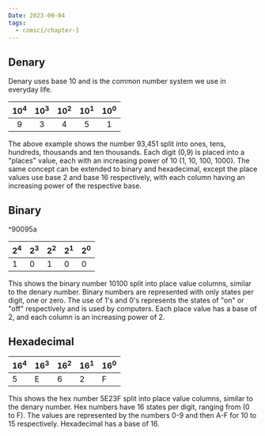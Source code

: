 ```yaml
---
Date: 2023-09-04
tags:
  - comsci/chapter-1
---
```


## Denary

Denary uses base 10 and is the common number system we use in everyday life.

|$10^4$|$10^3$|$10^2$|$10^1$|$10^0$|
|:------:|:------:|:------:|:------:|:------:|
|9|3|4|5|1| 

The above example shows the number 93,451 split into ones, tens, hundreds, thousands and ten thousands. Each digit (0,9) is placed into a "places" value, each with an increasing power of 10 (1, 10, 100, 1000). The same concept can be extended to binary and hexadecimal, except the place values use base 2 and base 16 respectively, with each column having an increasing power of the respective base.

## Binary
^90095a

|$2^4$|$2^3$|$2^2$|$2^1$|$2^0$|
|--|--|--|--|--|
|1|0|1|0|0|

This shows the binary number 10100 split into place value columns, similar to the denary number. Binary numbers are represented with only states per digit, one or zero. The use of 1's and 0's represents the states of "on" or "off" respectively and is used by computers. Each place value has a base of 2, and each column is an increasing power of 2. 

## Hexadecimal

|$16^4$|$16^3$|$16^2$|$16^1$|$16^0$|
|--|--|--|--|--|
|5|E|6|2|F|

This shows the hex number 5E23F split into place value columns, similar to the denary number. Hex numbers have 16 states per digit, ranging from (0 to F). The values are represented by the numbers 0-9 and then A-F for 10 to 15 respectively. Hexadecimal has a base of 16. 


